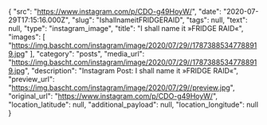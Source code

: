 {
  "src": "https://www.instagram.com/p/CDO-g49HoyW/",
  "date": "2020-07-29T17:15:16.000Z",
  "slug": "IshallnameitFRIDGERAID",
  "tags": null,
  "text": null,
  "type": "instagram_image",
  "title": "I shall name it »FRIDGE RAID«",
  "images": [
    "https://img.bascht.com/instagram/image/2020/07/29//17873885347788919.jpg"
  ],
  "category": "posts",
  "media_url": "https://img.bascht.com/instagram/image/2020/07/29//17873885347788919.jpg",
  "description": "Instagram Post: I shall name it »FRIDGE RAID«",
  "preview_url": "https://img.bascht.com/instagram/image/2020/07/29//preview.jpg",
  "original_url": "https://www.instagram.com/p/CDO-g49HoyW/",
  "location_latitude": null,
  "additional_payload": null,
  "location_longitude": null
}